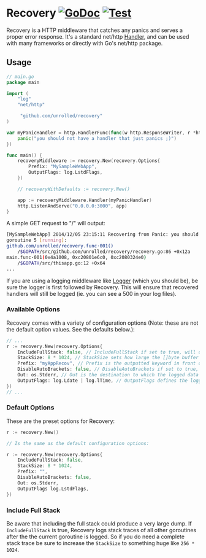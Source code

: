 # Recovery [![GoDoc](https://godoc.org/github.com/unrolled/recovery?status.svg)](http://godoc.org/github.com/unrolled/recovery) [![Test](https://github.com/unrolled/recovery/workflows/Test/badge.svg)](https://github.com/unrolled/recovery/actions)

Recovery is a HTTP middleware that catches any panics and serves a proper error response. It's a standard net/http [Handler](http://golang.org/pkg/net/http/#Handler), and can be used with many frameworks or directly with Go's net/http package.

## Usage

~~~ go
// main.go
package main

import (
    "log"
    "net/http"

     "github.com/unrolled/recovery"
)

var myPanicHandler = http.HandlerFunc(func(w http.ResponseWriter, r *http.Request) {
    panic("you should not have a handler that just panics ;)")
})

func main() {
    recoveryMiddleware := recovery.New(recovery.Options{
        Prefix: "MySampleWebApp",
        OutputFlags: log.LstdFlags,
    })

    // recoveryWithDefaults := recovery.New()

    app := recoveryMiddleware.Handler(myPanicHandler)
    http.ListenAndServe("0.0.0.0:3000", app)
}
~~~

A simple GET request to "/" will output:
~~~ bash
[MySampleWebApp] 2014/12/05 23:15:11 Recovering from Panic: you should not have a handler that just panics ;)
goroutine 5 [running]:
github.com/unrolled/recovery.func·001()
    /$GOPATH/src/github.com/unrolled/recovery/recovery.go:86 +0x12a
main.func·001(0x4a1008, 0xc20801e6c0, 0xc2080324e0)
    /$GOPATH/src/thisapp.go:12 +0x64
...
~~~

If you are using a logging middleware like [Logger](https://github.com/unrolled/logger) (which you should be), be sure the logger is first followed by Recovery. This will ensure that recovered handlers will still be logged (ie. you can see a 500 in your log files).

### Available Options
Recovery comes with a variety of configuration options (Note: these are not the default option values. See the defaults below.):

~~~ go
// ...
r := recovery.New(recovery.Options{
    IncludeFullStack: false, // IncludeFullStack if set to true, will dump the complete stack instead of the single goroutine that panicked. Default is false (single goroutine only).
    StackSize: 8 * 1024, // StackSize sets how large the []byte buffer is for the stack dump. Default is 8192.
    Prefix: "myAppRecov", // Prefix is the outputted keyword in front of the log message. Logger automatically wraps the prefix in square brackets (ie. [myApp] ) unless the `DisableAutoBrackets` is set to true. A blank value will not have brackets added. Default is blank (with no brackets).
    DisableAutoBrackets: false, // DisableAutoBrackets if set to true, will remove the prefix and square brackets. Default is false.
    Out: os.Stderr, // Out is the destination to which the logged data will be written too. Default is `os.Stderr`.
    OutputFlags: log.Ldate | log.lTime, // OutputFlags defines the logging properties. See http://golang.org/pkg/log/#pkg-constants. To disable all flags, set this to `-1`. Defaults to log.LstdFlags (2009/01/23 01:23:23).
})
// ...
~~~

### Default Options
These are the preset options for Recovery:

~~~ go
r := recovery.New()

// Is the same as the default configuration options:

r := recovery.New(recovery.Options{
    IncludeFullStack: false,
    StackSize: 8 * 1024,
    Prefix: "",
    DisableAutoBrackets: false,
    Out: os.Stderr,
    OutputFlags log.LstdFlags,
})
~~~

### Include Full Stack
Be aware that including the full stack could produce a very large dump. If `IncludeFullStack` is true, Recovery logs stack traces of all other goroutines after the the current goroutine is logged. So if you do need a complete stack trace be sure to increase the `StackSize` to something huge like `256 * 1024`.
